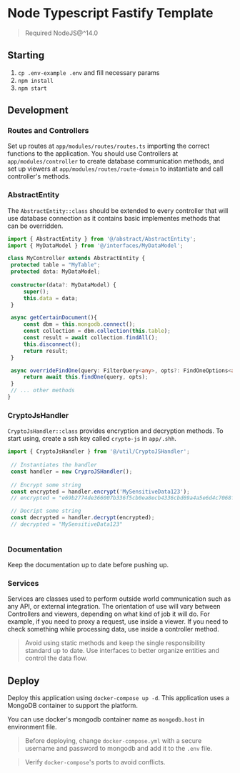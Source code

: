 # Node Typescript Fastify Template

> Required NodeJS@^14.0

## Starting

1. `cp .env-example .env` and fill necessary params
2. `npm install`
3. `npm start`

## Development

### Routes and Controllers

Set up routes at `app/modules/routes/routes.ts` importing the correct functions to the application.
You should use Controllers at `app/modules/controller` to create database communication methods, and
set up viewers at `app/modules/routes/route-domain` to instantiate and call controller's methods.

### AbstractEntity

The `AbstractEntity::class` should be extended to every controller that will use database connection as it contains
basic implementes methods that can be overridden.

```ts
import { AbstractEntity } from '@/abstract/AbstractEntity';
import { MyDataModel } from '@/interfaces/MyDataModel';

class MyController extends AbstractEntity {
 protected table = "MyTable";
 protected data: MyDataModel;
 
 constructor(data?: MyDataModel) {
     super();
     this.data = data;
 }

 async getCertainDocument(){
     const dbm = this.mongodb.connect();
     const collection = dbm.collection(this.table);
     const result = await collection.findAll();
     this.disconnect();
     return result;
 }

 async overrideFindOne(query: FilterQuery<any>, opts?: FindOneOptions<any>) {
     return await this.findOne(query, opts);
 }
 // ... other methods
}

```

### CryptoJsHandler

`CryptoJsHandler::class` provides encryption and decryption methods. To start using, create a ssh key called `crypto-js` in `app/.shh`.

```ts
import { CryptoJsHandler } from '@/util/CryptoJSHandler';
 
 // Instantiates the handler
 const handler = new CryproJSHandler();
 
 // Encrypt some string
 const encrypted = handler.encrypt('MySensitiveData123');
 // encrypted = "e69b2774de366007b336f5cb0ea8ecb4336cbd69a4a5e6d4c7068fd59866a384"

 // Decript some string
 const decrypted = handler.decrypt(encrypted);
 // decrypted = "MySensitiveData123"
 
```

### Documentation

Keep the documentation up to date before pushing up.



### Services

Services are classes used to perform outside world communication such as any API, or external integration.
The orientation of use will vary between Controllers and viewers, depending on what kind of job it will do. For example,
if you need to proxy a request, use inside a viewer. If you need to check something while processing data, use inside
a controller method. 

> Avoid using static methods and keep the single responsibility standard up to date.
> Use interfaces to better organize entities and control the data flow.

## Deploy

Deploy this application using `docker-compose up -d`.
This application uses a MongoDB container to support the platform.

You can use docker's mongodb container name as `mongodb.host` in environment file.

> Before deploying, change `docker-compose.yml` with a secure username and password to mongodb
> and add it to the `.env` file.

> Verify `docker-compose`'s ports to avoid conflicts.
